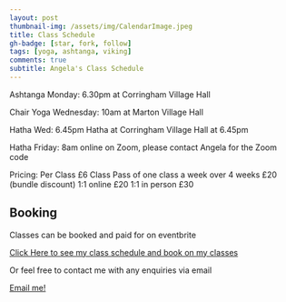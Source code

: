 ```yaml
---
layout: post
thumbnail-img: /assets/img/CalendarImage.jpeg
title: Class Schedule
gh-badge: [star, fork, follow]
tags: [yoga, ashtanga, viking]
comments: true
subtitle: Angela's Class Schedule
---
```


Ashtanga Monday: 6.30pm at Corringham Village Hall

Chair Yoga Wednesday: 10am at Marton Village Hall

Hatha Wed: 6.45pm Hatha at Corringham Village Hall at 6.45pm

Hatha Friday: 8am online on Zoom, please contact Angela for the Zoom code


Pricing: 
Per Class £6 
Class Pass of one class a week over 4 weeks £20 (bundle discount) 
1:1 online £20 
1:1 in person £30 

## Booking

Classes can be booked and paid for on eventbrite

<a href="https://www.eventbrite.co.uk/o/viking-yoga-32244940565">Click Here to see my class schedule and book on my classes</a>

Or feel free to contact me with any enquiries via email

[Email me!](mailto:yogaovyboyle@gmail.com)
